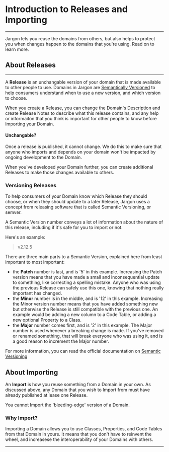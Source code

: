 # Introduction to Releases and Importing 

---

Jargon lets you reuse the domains from others, but also helps to protect you when changes happen to the domains that you're using. Read on to learn more.

## About Releases

---

A **Release** is an unchangable version of your domain that is made available to other people to use. Domains in Jargon are [Semantically Versioned](/pages/intro_to_releases_and_importing?id=versioning-releases) to help consumers understand when to use a new version, and which version to choose.

When you create a Release, you can change the Domain's Description and create Release Notes to describe what this release contains, and any help or informaiton that you think is important for other people to know before Importing your Domain.

#### Unchangable?

Once a release is published, it cannot change. We do this to make sure that anyone who imports and depends on your domain won't be impacted by ongoing development to the Domain.

When you've developed your Domain further, you can create additional Releases to make those changes available to others.

### Versioning Releases

To help consumers of your Domain know which Release they should choose, or when they should update to a later Release, Jargon uses a concept from releasing software that is called Semantic Versioning, or semver.

A Semantic Version number conveys a lot of information about the nature of this release, including if it's safe for you to import or not.

Here's an example:

> v2.12.5

There are three main parts to a Semantic Version, explained here from least important to most important:

 - the **Patch** number is last, and is '5' in this example. Increasing the Patch version means that you have made a small and inconsequential update to something, like correcting a spelling mistake. Anyone who was using the previous Release can safely use this one, knowing that nothing really important has changed.
 - the **Minor** number is in the middle, and is '12' in this example. Increasing the Minor version number means that you have added something new but otherwise the Release is still compatible with the previous one. An example would be adding a new column to a Code Table, or adding a new optional Property to a Class.
 - the **Major** number comes first, and is '2' in this example. The Major number is used whenever a breaking change is made. If you've removed or renamed something, that will break everyone who was using it, and is a good reason to increment the Major number.
 
For more information, you can read the official documentation on [Semantic Versioning](https://semver.org) 

## About Importing

An **Import** is how you reuse something from a Domain in your own. As discussed above, any Domain that you wish to Import from must have already published at lease one Release.

You cannot Import the 'bleeding-edge' version of a Domain.

### Why Import?

Importing a Domain allows you to use Classes, Properties, and Code Tables from that Domain in yours. It means that you don't have to reinvent the wheel, and increasese the interoperability of your Domains with others.

---

